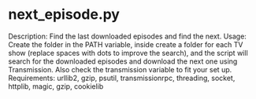 # next_episode.py
Description: Find the last downloaded episodes and find the next.
Usage: Create the folder in the PATH variable, inside create a folder for each TV show (replace spaces with dots to improve the search), and the script will search for the downloaded episodes and download the next one using Transmission. Also check the transmission variable to fit your set up.
Requirements: urllib2, gzip, psutil, transmissionrpc, threading, socket, httplib, magic, gzip, cookielib

